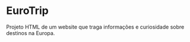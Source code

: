 # EuroTrip

Projeto HTML de um website que traga informações e curiosidade sobre destinos na Europa.
